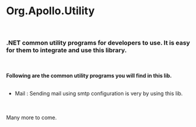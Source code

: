 <h1>Org.Apollo.Utility</h1><br>
<h3>.NET common utility programs for developers to use. It is easy for them to integrate and use this library.</h3><br><br>
<b>Following are the common utility programs you will find in this lib.</b><br><br>
<ul>
	<li>Mail : Sending mail using smtp configuration is very by using this lib.</li>
</ul>
<br><br>
Many more to come. 
